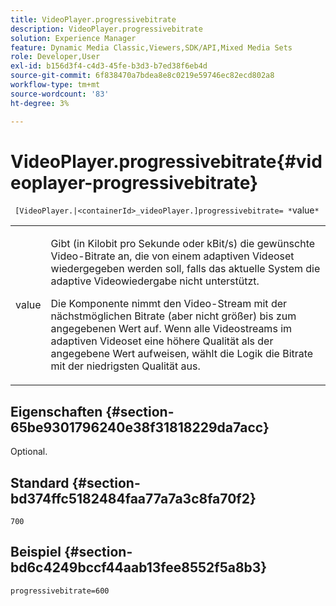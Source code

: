 ```yaml
---
title: VideoPlayer.progressivebitrate
description: VideoPlayer.progressivebitrate
solution: Experience Manager
feature: Dynamic Media Classic,Viewers,SDK/API,Mixed Media Sets
role: Developer,User
exl-id: b156d3f4-c4d3-45fe-b3d3-b7ed38f6eb4d
source-git-commit: 6f838470a7bdea8e8c0219e59746ec82ecd802a8
workflow-type: tm+mt
source-wordcount: '83'
ht-degree: 3%

---
```


# VideoPlayer.progressivebitrate{#videoplayer-progressivebitrate}

` [VideoPlayer.|<containerId>_videoPlayer.]progressivebitrate= *`value`*`

<table id="table_678AFC7BC06F41188F820502D2014C1F"> 
 <tbody> 
  <tr> 
   <td colname="col1"> <p> <span class="codeph"><span class="varname"> value</span></span> </p> </td> 
   <td colname="col2"> <p> Gibt (in Kilobit pro Sekunde oder kBit/s) die gewünschte Video-Bitrate an, die von einem adaptiven Videoset wiedergegeben werden soll, falls das aktuelle System die adaptive Videowiedergabe nicht unterstützt. </p> <p>Die Komponente nimmt den Video-Stream mit der nächstmöglichen Bitrate (aber nicht größer) bis zum angegebenen Wert auf. Wenn alle Videostreams im adaptiven Videoset eine höhere Qualität als der angegebene Wert aufweisen, wählt die Logik die Bitrate mit der niedrigsten Qualität aus. </p> </td> 
  </tr> 
 </tbody> 
</table>

## Eigenschaften {#section-65be9301796240e38f31818229da7acc}

Optional.

## Standard {#section-bd374ffc5182484faa77a7a3c8fa70f2}

`700`

## Beispiel {#section-bd6c4249bccf44aab13fee8552f5a8b3}

`progressivebitrate=600`
